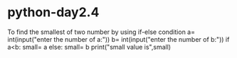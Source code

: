 # python-day2.4
 To find the smallest of two number by using if-else condition
a= int(input("enter the number of a:"))
b= int(input("enter the number of b:"))
if a<b:
    small= a
else:
    small= b
print("small value is",small)
